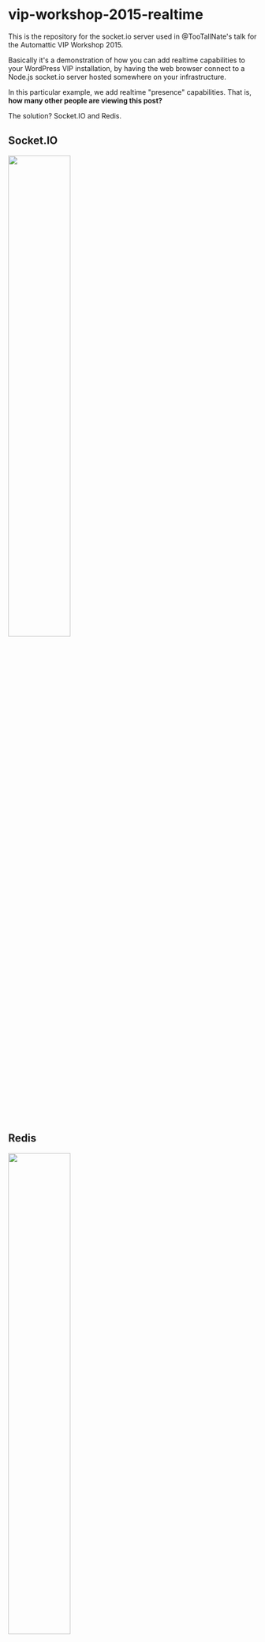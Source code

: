 # vip-workshop-2015-realtime

This is the repository for the socket.io server used in
@TooTallNate's talk for the Automattic VIP Workshop 2015.

Basically it's a demonstration of how you can add realtime
capabilities to your WordPress VIP installation, by having
the web browser connect to a Node.js socket.io server hosted
somewhere on your infrastructure.

In this particular example, we add realtime "presence"
capabilities. That is, **how many other people are viewing
this post?**

The solution? Socket.IO and Redis.

## Socket.IO

[<img src="http://cdn.socket.io/website/imgs/logo.svg" width="50%" />](http://socket.io)


## Redis

[<img src="http://upload.wikimedia.org/wikipedia/en/6/6b/Redis_Logo.svg" width="50%" />](http://redis.io)


### Redis Schema

 * `viewers` - Hash
 * `viewers:<post-id>` - Set
 * `session:<socket-id>` - String, with 11 minute expiration TTL


--------------------

## Installation

``` bash
$ git clone git://github.com/TooTallNate/vip-workshop-2015-realtime.git
$ cd vip-workshop-2015-realtime
$ npm install
$ node app &   # spawn application server
$ node gc &    # spawn "garbage collection" server
```

### `app.js` - Application "Presence" Server

### `gc.js` - "Garbage Collection" Server
